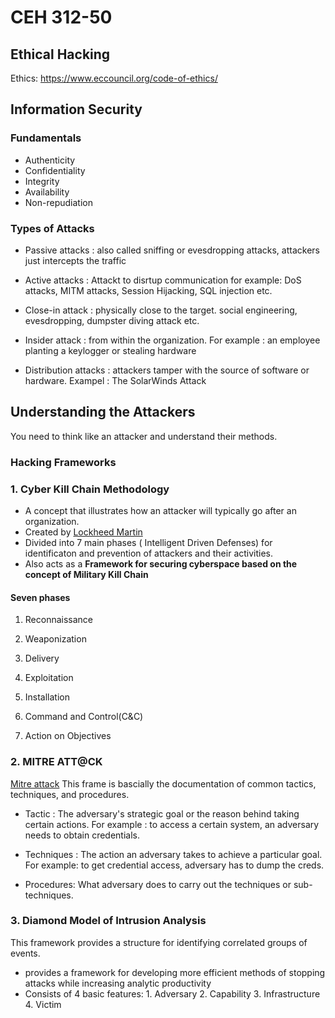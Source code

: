 # CEH 312-50

## Ethical Hacking

Ethics:  https://www.eccouncil.org/code-of-ethics/

## Information Security

### Fundamentals

- Authenticity
- Confidentiality
- Integrity
- Availability
- Non-repudiation

### Types of Attacks

- Passive attacks : also called sniffing or evesdropping attacks, attackers just intercepts the traffic

- Active attacks : Attackt to disrtup communication for example: DoS attacks, MITM attacks, Session Hijacking, SQL injection etc.

- Close-in attack : physically close to the target. social engineering, evesdropping, dumpster diving attack etc.

- Insider attack : from within the organization. For example : an employee planting a keylogger or stealing hardware

- Distribution attacks : attackers tamper with the source of software or hardware. Exampel : The SolarWinds Attack


## Understanding the Attackers

You need to think like an attacker and understand their methods.

### Hacking Frameworks

### 1. Cyber Kill Chain Methodology

- A concept that illustrates how an attacker will typically go after an organization.
- Created by [Lockheed Martin](https://www.lockheedmartin.com/) 
- Divided into 7 main phases ( Intelligent Driven Defenses) for identificaton and prevention of attackers and their activities.
- Also acts as a **Framework for securing cyberspace based on the concept of Military Kill Chain**

#### Seven phases 

1. Reconnaissance

2. Weaponization

3. Delivery

4. Exploitation

5. Installation

6. Command and Control(C&C)

7. Action on Objectives


### 2. MITRE ATT@CK

[Mitre attack](https://attack.mitre.org/) This frame is bascially the documentation of  common tactics, techniques, and procedures.

- Tactic : The adversary's strategic goal or the reason behind taking certain actions.
            For example : to access a certain system, an adversary needs to obtain credentials.
- Techniques : The action an adversary takes to achieve a particular goal. For example: to get credential access, adversary has to dump the creds.

- Procedures: What adversary does to carry out the techniques or sub-techniques.


### 3. Diamond Model of Intrusion Analysis

This framework provides a structure for identifying correlated groups of events.

- provides a framework for developing more efficient methods of stopping attacks while increasing analytic productivity
- Consists of 4 basic features: 1. Adversary  2. Capability  3. Infrastructure  4. Victim 


